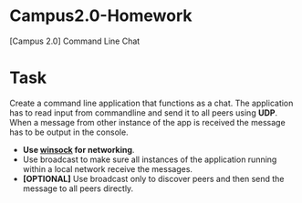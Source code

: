 # Campus2.0-Homework
[Campus 2.0] Command Line Chat

# Task
Create a command line application that functions as a chat. The application has to read input from commandline and send it to all peers using **UDP**. When a message from other instance of the app is received the message has to be output in the console.  
- **Use [winsock](https://docs.microsoft.com/en-us/windows/win32/winsock/getting-started-with-winsock) for networking**.  
- Use broadcast to make sure all instances of the application running within a local network receive the messages.  
- **[OPTIONAL]** Use broadcast only to discover peers and then send the message to all peers directly.
